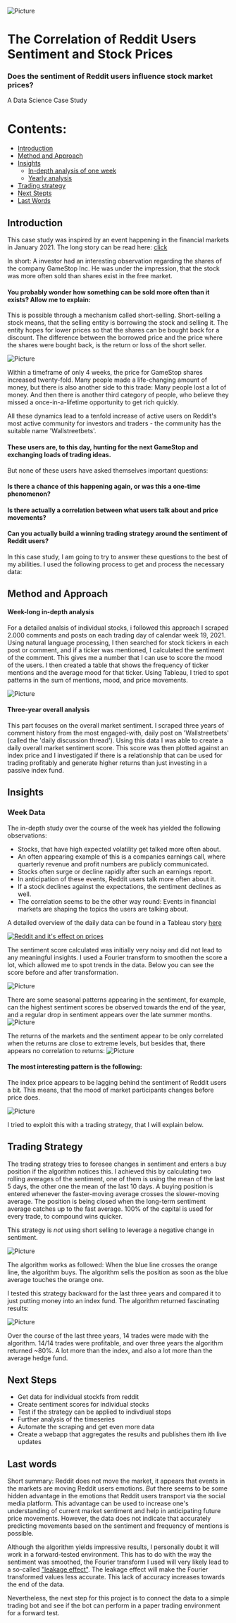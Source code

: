 ![Picture](https://github.com/Caparisun/reddit_stocks/blob/main/pictures/title.jpg)
# The Correlation of Reddit Users Sentiment and Stock Prices
### Does the sentiment of Reddit users influence stock market prices?
A Data Science Case Study

# Contents:
- [Introduction](#Introduction)
- [Method and Approach](#Method-and-Approach)
- [Insights](#Insights)
   - [In-depth analysis of one week](#week-data)
   - [Yearly analysis](#yearly-study)
- [Trading strategy](#Trading-Strategy)
- [Next Stepts](#Next-Steps)
- [Last Words](#Last-words)


## Introduction
This case study was inspired by an event happening in the financial markets in January 2021. The long story can be read here: [click](https://theprint.in/theprint-essential/the-gamestop-story-how-a-group-of-investors-on-reddit-gave-wall-street-a-wild-week/595181/)

In short: A investor had an interesting observation regarding the shares of the company GameStop Inc. 
He was under the impression, that the stock was more often sold than shares exist in the free market. 
#### You probably wonder how something can be sold more often than it exists? Allow me to explain:
This is possible through a mechanism called short-selling.
Short-selling a stock means, that the selling entity is borrowing the stock and selling it.
The entity hopes for lower prices so that the shares can be bought back for a discount. The difference between the borrowed price and the price where the shares were bought back, is the return or loss of the short seller.

![Picture](https://github.com/Caparisun/reddit_stocks/blob/main/pictures/short_selling.png)

Within a timeframe of only 4 weeks, the price for GameStop shares increased twenty-fold. Many people made a life-changing amount of money, but there is also another side to this trade: 
Many people lost a lot of money.
And then there is another third category of people, who believe they missed a once-in-a-lifetime opportunity to get rich quickly.

All these dynamics lead to a tenfold increase of active users on Reddit's most active community for investors and traders - the community has the suitable name 'Wallstreetbets'.
#### These users are, to this day, hunting for the next GameStop and exchanging loads of trading ideas.

But none of these users have asked themselves important questions:
#### Is there a chance of this happening again, or was this a one-time phenomenon?
#### Is there actually a correlation between what users talk about and price movements?
#### Can you actually build a winning trading strategy around the sentiment of Reddit users?

In this case study, I am going to try to answer these questions to the best of my abilities.
I used the following process to get and process the necessary data:

## Method and Approach

#### Week-long in-depth analysis
For a detailed analsis of individual stocks, i followed this approach
I scraped 2.000 comments and posts on each trading day of calendar week 19, 2021.
Using natural language processing, I then searched for stock tickers in each post or comment, and if a ticker was mentioned, I calculated the sentiment of the comment. This gives me a number that I can use to score the mood of the users.
I then created a table that shows the frequency of ticker mentions and the average mood for that ticker.
Using Tableau, I tried to spot patterns in the sum of mentions, mood, and price movements.

![Picture](https://github.com/Caparisun/reddit_stocks/blob/main/pictures/_Flussdiagramm%20.jpeg)


#### Three-year overall analysis
This part focuses on the overall market sentiment.
I scraped three years of comment history from the most engaged-with, daily post on 'Wallstreetbets' (called the 'daily discussion thread').
Using this data I was able to create a daily overall market sentiment score.
This score was then plotted against an index price and I investigated if there is a relationship that can be used for trading profitably and generate higher returns than just investing in a passive index fund.

## Insights

### Week Data
The in-depth study over the course of the week has yielded the following observations:

- Stocks, that have high expected volatility get talked more often about. 
- An often appearing example of this is a companies earnings call, where quarterly revenue and profit numbers are publicly communicated.
- Stocks often surge or decline rapidly after such an earnings report.
- In anticipation of these events, Reddit users talk more often about it.
- If a stock declines against the expectations, the sentiment declines as well.
- The correlation seems to be the other way round: Events in financial markets are shaping the topics the users are talking about.

A detailed overview of the daily data can be found in a Tableau story [here](https://public.tableau.com/profile/thamo.koeper#!/vizhome/Scraping_reddit/Story1?publish=yes)
<div class='tableauPlaceholder' id='viz1621513411511' style='position: relative'><noscript><a href='#'><img alt='Reddit and it&#39;s effect on prices ' src='https:&#47;&#47;public.tableau.com&#47;static&#47;images&#47;Sc&#47;Scraping_reddit&#47;Story1&#47;1_rss.png' style='border: none' /></a></noscript><object class='tableauViz'  style='display:none;'><param name='host_url' value='https%3A%2F%2Fpublic.tableau.com%2F' /> <param name='embed_code_version' value='3' /> <param name='site_root' value='' /><param name='name' value='Scraping_reddit&#47;Story1' /><param name='tabs' value='no' /><param name='toolbar' value='yes' /><param name='static_image' value='https:&#47;&#47;public.tableau.com&#47;static&#47;images&#47;Sc&#47;Scraping_reddit&#47;Story1&#47;1.png' /> <param name='animate_transition' value='yes' /><param name='display_static_image' value='yes' /><param name='display_spinner' value='yes' /><param name='display_overlay' value='yes' /><param name='display_count' value='yes' /><param name='language' value='de' /><param name='filter' value='publish=yes' /></object></div>             

The sentiment score calculated was initially very noisy and did not lead to any meaningful insights. I used a Fourier transform to smoothen the score a lot, which allowed me to spot trends in the data.
Below you can see the score before and after transformation.

![Picture](https://github.com/Caparisun/reddit_stocks/blob/main/pictures/smoothing.gif)


There are some seasonal patterns appearing in the sentiment, for example, can the highest sentiment scores be observed towards the end of the year, and a regular drop in sentiment appears over the late summer months.
![Picture](https://github.com/Caparisun/reddit_stocks/blob/main/pictures/sentiment_month_new.png)

The returns of the markets and the sentiment appear to be only correlated when the returns are close to extreme levels, but besides that, there appears no correlation to returns:
![Picture](https://github.com/Caparisun/reddit_stocks/blob/main/pictures/return_setiment.png)

#### The most interesting pattern is the following:
The index price appears to be lagging behind the sentiment of Reddit users a bit. 
This means, that the mood of market participants changes before price does.

![Picture](https://github.com/Caparisun/reddit_stocks/blob/main/pictures/price_sent_pattern.png)

I tried to exploit this with a trading strategy, that I will explain below.


## Trading Strategy

The trading strategy tries to foresee changes in sentiment and enters a buy position if the algorithm notices this.
I achieved this by calculating two rolling averages of the sentiment, one of them is using the mean of the last 5 days, the other one the mean of the last 10 days.
A buying position is entered whenever the faster-moving average crosses the slower-moving average.
The position is being closed when the long-term sentiment average catches up to the fast average. 
100% of the capital is used for every trade, to compound wins quicker.

This strategy is *not* using short selling to leverage a negative change in sentiment.

![Picture](https://github.com/Caparisun/reddit_stocks/blob/main/pictures/sentiment_averages.png)

The algorithm works as followed: 
When the blue line crosses the orange line, the algorithm buys. 
The algorithm sells the position as soon as the blue average touches the orange one.

I tested this strategy backward for the last three years and compared it to just putting money into an index fund.
The algorithm returned fascinating results:

![Picture](https://github.com/Caparisun/reddit_stocks/blob/main/pictures/benchmark_trading_strategy.png)

Over the course of the last three years, 14 trades were made with the algorithm.
14/14 trades were profitable, and over three years the algorithm returned ~80%. A lot more than the index, and also a lot more than the average hedge fund.

## Next Steps
* Get data for individual stockfs from reddit
* Create sentiment scores for individual stocks
* Test if the strategy can be applied to indivdiual stops
* Further analysis of the timeseries
* Automate the scraping and get even more data
* Create a webapp that aggregates the results and publishes them ith live updates

## Last words

Short summary:
Reddit does not move the market, it appears that events in the markets are moving Reddit users emotions.
*But* there seems to be some hidden advantage in the emotions that Reddit users transport via the social media platform.
This advantage can be used to increase one's understanding of current market sentiment and help in anticipating future price movements.
However, the data does not indicate that accurately predicting movements based on the sentiment and frequency of mentions is possible.

Although the algorithm yields impressive results, I personally doubt it will work in a forward-tested environment.
This has to do with the way the sentiment was smoothed, the Fourier transform I used will very likely lead to a so-called ["leakage effect"](https://en.wikipedia.org/wiki/Leakage_effect). The leakage effect will make the Fourier transformed values less accurate. This lack of accuracy increases towards the end of the data. 

Nevertheless, the next step for this project is to connect the data to a simple trading bot and see if the bot can perform in a paper trading environment for a forward test.
